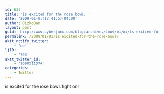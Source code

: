 ```yaml
---
id: 630
title: 'is excited for the rose bowl. '
date: '2009-01-01T17:41:53-04:00'
author: DizkoDan
layout: post
guid: 'http://www.cyberjunx.com/blog/archives/2009/01/01/is-excited-for-the-rose-bowl/'
permalink: /2009/01/01/is-excited-for-the-rose-bowl/
aktt_notify_twitter:
    - 'no'
ljID:
    - '793'
aktt_twitter_id:
    - '1090511574'
categories:
    - Twitter
---
```


is excited for the rose bowl. fight on!